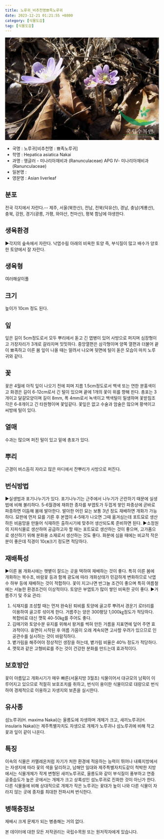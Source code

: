 ```yaml
---
title: 노루귀_비추천명뾰족노루귀
date: 2023-12-21 01:21:55 +0800
category: [식물도감]
tag: [식물도감]
---
```




![노루귀[비추천명 : 뾰족노루귀]](/assets/img/fileUpload/plants/basic/Ranunculaceae/Hepatica/19240/1_th2.JPG)
- 국명 : 노루귀[비추천명 : 뾰족노루귀]
- 학명 : Hepatica asiatica Nakai
- 과명 : 앵글러 - 미나리아재비과 (Ranunculaceae) APG Ⅳ- 미나리아재비과 (Ranunculaceae)
- 일본명 : 
- 영문명 : Asian liverleaf


## 분포
전국 각지에서 자란다.-- 제주, 서울(북한산), 전남, 전북(덕유산), 경남, 충남(계룡산), 충북, 강원, 경기(광릉, 가평, 와야산, 천마산), 평북 함남에 야생한다.
## 생육환경
▶각지의 숲속에서 자란다. 낙엽수림 아래의 비옥한 토양 즉, 부식질이 많고 배수가 양호한 토양에서 잘 자란다.
## 생육형
여러해살이풀 
## 크기
높이가 10cm 정도 된다.
## 잎
잎은 길이 5cm정도로서 모두 뿌리에서 돋고 긴 엽병이 있어 사방으로 퍼지며 심장형이고 가장자리가 3개로 갈라지며 밋밋하다. 중앙열편은 삼각형이며 양쪽 열편과 더불어 끝이 뾰족하고 이른 봄 잎이 나올 때는 말려서 나오며 뒷면에 털이 돋은 모습이 마치 노루귀와 같다.
## 꽃
꽃은 4월에 아직 잎이 나오기 전에 피며 지름 1.5cm정도로서 백색 또는 연한 분홍색이고 화경은 길이 6-12cm로서 긴 털이 있으며 끝에 1개의 꽃이 위를 향해 핀다. 총포는 3개이고 달걀모양이며 길이 8mm, 폭 4mm로서 녹색이고 백색털이 밀생하며 꽃받침조각은 6-8개이고 긴 타원형이며 꽃잎같다. 꽃잎은 없고 수술과 암술은 많으며 황색이고 씨방에 털이 있다.
## 열매
수과는 많으며 퍼진 털이 있고 밑에 총포가 있다.
## 뿌리
근경이 비스듬히 자라고 많은 마디에서 잔뿌리가 사방으로 퍼진다.
## 번식방법
▶실생법과 포기나누기가 있다. 포기나누기는 근주에서 나누기가 곤란하기 때문에 실생법에 비해 불리하다. 
5-6월경에 채취한 종자를 부엽토가 두껍게 쌓인 파종상에 곧바로 파종하면 이듬해 봄에 발아한다. 발아한 어린 묘는 보통 3년 정도 재배하면 개화가 가능하다. 묘판에 먼저 묘를 기른 후 본엽이 4-5매가 나오면 그때 옮겨심는데 포트묘로 생산하든 비음망을 만들어 식재하든 출하시기에 맞추어 생산되도록 준비하면 된다.
▶소정원의 지피식물로 생산하여 공급하고자 할 때는 포트묘로 생산하는 것이 좋으며, 고가품으로 생산하기 위해 분화용 소재로서 생산하는 것도 좋다. 화분에 심을 때에는 비교적 작은 분이 좋은데 직경이 10㎝크기 정도면 적당하다.
## 재배특성
▶이른 봄 개화시에는 햇볕이 잘드는 곳을 택하여 재배하는 것이 좋다. 특히 이른 봄에 개화하는 복수초, 바람꽃 등과 함께 광도에 따라 개화상태가 민감하게 변화하므로 낙엽수 하부 등에 재배하는 것이 적합하다. 꽃이 지고나면 반그늘 조건이 좋으며 특히 여름철에는 서늘한 환경조건이 이상적이다. 토양은 부엽토가 많이 쌓인 비옥한 곳이 좋다.
▶거름주기 및 주요 관리:
1. 식재지를 조성할 때는 먼저 완숙된 퇴비를 토양에 골고루 뿌려서 경운기 로터리를 이용하여 골고루 섞이게 한다. 거름주는 양은 300평당 1,000㎏정도가 적당하다. 복합비료 대신 깻묵 40-50㎏를 주어도 좋다.  
2. 김매기와 토양수분 유지를 위해서 왕겨를 썩혀 만든 거름을 지표면에 덮어 주면 효과적이다. 휴면이 시작된 후 여름 가뭄이 오래 계속되면 고사할 우려가 있으므로 인공관수를 실시하는 것이 바람직하다. 
3. 볕가림을 해주어야 정상적인 생장을 하는데, 볕가림 비율은 40％ 정도가 적당하다. 
4. 깻묵과 같은 고형비료를 주는 것이 건강한 분화를 만드는데 효과적이다.
## 보호방안
꽃이 아름답고 개화시기가 매우 빠른(서울지방 3월초) 식물이어서 대규모의 남획이 이루어지고 있으므로 적절히 보호조치를 취하고, 번식이 용이한 식물이므로 대량으로 번식하여 경제적으로 이용하고 자생지외 보존을 실시한다.
## 유사종
섬노루귀(H. maxima Nakai)는 울릉도에 자생하며 개체가 크고, 새끼노루귀(H. insularis Nakai)는 제주특별자치도 자생으로 개체가 노루귀나 섬노루귀에 비해 작고 꽃과 잎이 같이 나온다.
## 특징
이속의 식물은 카멜레온처럼 자기가 처한 환경에 적응하는 능력이 뛰어나 내륙지방에서는 자생지에 따라 꽃의 색을 달리하고, 남해안 일대와 제주특별자치도같이 척박한 지방에서는 식물개체가 작게 변형된 새끼노루귀로, 울릉도와 같이 부식질이 풍부하고 연중 공중습도가 높은 곳에서는 개체가 크고 상록성인 섬노루귀로 진화한 것이 아닌가 한다. 다른 식물들에 비해 상대적으로 개체가 작은 노루귀는 꽃대가 높이 나와 다른 식물이 자라지 않는 곳에 종자를 최대한 전파시켜 번식한다.
## 병해충정보
재배시 크게 문제가 되는 병충해는 거의 없다.






본 데이터에 대한 모든 저작권리는 국립수목원 또는 원저작자에게 있습니다.
